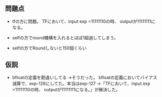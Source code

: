 ## 問題点

- tfの方に問題。
TFにおいて、input exp =11111110の時、 outputが11111111になる。
- selfの方でround機構を入れるとほぼ1超過してしまう。

- selfの方でRoundしないと150個くらい


## 仮説
- bfloatの定義を勘違いしてる
→そうだった。
bfloatの定義においてバイアス減算で、exp-126にしてた。本当はexp-127
→「TFにおいて、input exp =11111110の時、 outputが11111111になる。」が解決した。